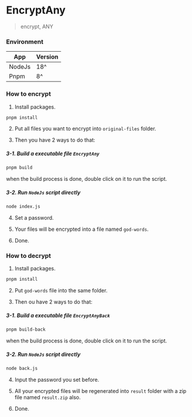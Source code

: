 # EncryptAny

> encrypt, ANY

### Environment

| App    | Version |
| ------ | ------- |
| NodeJs | 18^     |
| Pnpm   | 8^      |

### How to encrypt

1. Install packages.

```bash
pnpm install
```

2. Put all files you want to encrypt into `original-files` folder.

3. Then you have 2 ways to do that:

##### 3-1. Build a executable file `EncryptAny`

```bash
pnpm build
```

when the build process is done, double click on it to run the script.

##### 3-2. Run `NodeJs` script directly

```bash
node index.js
```

4. Set a password.

5. Your files will be encrypted into a file named `god-words`.

6. Done.

### How to decrypt

1. Install packages.

```bash
pnpm install
```

2. Put `god-words` file into the same folder.

3. Then ou have 2 ways to do that:

##### 3-1. Build a executable file `EncryptAnyBack`

```bash
pnpm build-back
```

when the build process is done, double click on it to run the script.

##### 3-2. Run `NodeJs` script directly

```bash
node back.js
```

4. Input the password you set before.

5. All your encrypted files will be regenerated into `result` folder with a zip file named `result.zip` also.

6. Done.
